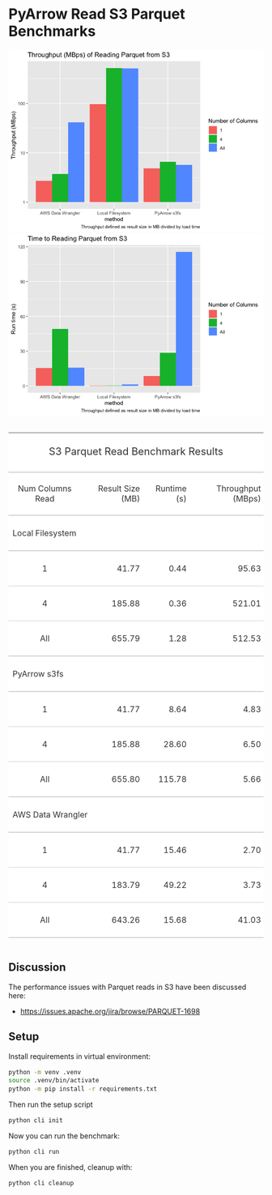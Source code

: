 PyArrow Read S3 Parquet Benchmarks
================

![](readme_files/figure-gfm/load%20data-1.png)<!-- -->![](readme_files/figure-gfm/load%20data-2.png)<!-- -->

<!--html_preserve-->

<style>html {
  font-family: -apple-system, BlinkMacSystemFont, 'Segoe UI', Roboto, Oxygen, Ubuntu, Cantarell, 'Helvetica Neue', 'Fira Sans', 'Droid Sans', Arial, sans-serif;
}

#wfsttwbkef .gt_table {
  display: table;
  border-collapse: collapse;
  margin-left: auto;
  margin-right: auto;
  color: #333333;
  font-size: 16px;
  font-weight: normal;
  font-style: normal;
  background-color: #FFFFFF;
  width: auto;
  border-top-style: solid;
  border-top-width: 2px;
  border-top-color: #A8A8A8;
  border-right-style: none;
  border-right-width: 2px;
  border-right-color: #D3D3D3;
  border-bottom-style: solid;
  border-bottom-width: 2px;
  border-bottom-color: #A8A8A8;
  border-left-style: none;
  border-left-width: 2px;
  border-left-color: #D3D3D3;
}

#wfsttwbkef .gt_heading {
  background-color: #FFFFFF;
  text-align: center;
  border-bottom-color: #FFFFFF;
  border-left-style: none;
  border-left-width: 1px;
  border-left-color: #D3D3D3;
  border-right-style: none;
  border-right-width: 1px;
  border-right-color: #D3D3D3;
}

#wfsttwbkef .gt_title {
  color: #333333;
  font-size: 125%;
  font-weight: initial;
  padding-top: 4px;
  padding-bottom: 4px;
  border-bottom-color: #FFFFFF;
  border-bottom-width: 0;
}

#wfsttwbkef .gt_subtitle {
  color: #333333;
  font-size: 85%;
  font-weight: initial;
  padding-top: 0;
  padding-bottom: 4px;
  border-top-color: #FFFFFF;
  border-top-width: 0;
}

#wfsttwbkef .gt_bottom_border {
  border-bottom-style: solid;
  border-bottom-width: 2px;
  border-bottom-color: #D3D3D3;
}

#wfsttwbkef .gt_col_headings {
  border-top-style: solid;
  border-top-width: 2px;
  border-top-color: #D3D3D3;
  border-bottom-style: solid;
  border-bottom-width: 2px;
  border-bottom-color: #D3D3D3;
  border-left-style: none;
  border-left-width: 1px;
  border-left-color: #D3D3D3;
  border-right-style: none;
  border-right-width: 1px;
  border-right-color: #D3D3D3;
}

#wfsttwbkef .gt_col_heading {
  color: #333333;
  background-color: #FFFFFF;
  font-size: 100%;
  font-weight: normal;
  text-transform: inherit;
  border-left-style: none;
  border-left-width: 1px;
  border-left-color: #D3D3D3;
  border-right-style: none;
  border-right-width: 1px;
  border-right-color: #D3D3D3;
  vertical-align: bottom;
  padding-top: 5px;
  padding-bottom: 6px;
  padding-left: 5px;
  padding-right: 5px;
  overflow-x: hidden;
}

#wfsttwbkef .gt_column_spanner_outer {
  color: #333333;
  background-color: #FFFFFF;
  font-size: 100%;
  font-weight: normal;
  text-transform: inherit;
  padding-top: 0;
  padding-bottom: 0;
  padding-left: 4px;
  padding-right: 4px;
}

#wfsttwbkef .gt_column_spanner_outer:first-child {
  padding-left: 0;
}

#wfsttwbkef .gt_column_spanner_outer:last-child {
  padding-right: 0;
}

#wfsttwbkef .gt_column_spanner {
  border-bottom-style: solid;
  border-bottom-width: 2px;
  border-bottom-color: #D3D3D3;
  vertical-align: bottom;
  padding-top: 5px;
  padding-bottom: 6px;
  overflow-x: hidden;
  display: inline-block;
  width: 100%;
}

#wfsttwbkef .gt_group_heading {
  padding: 8px;
  color: #333333;
  background-color: #FFFFFF;
  font-size: 100%;
  font-weight: initial;
  text-transform: inherit;
  border-top-style: solid;
  border-top-width: 2px;
  border-top-color: #D3D3D3;
  border-bottom-style: solid;
  border-bottom-width: 2px;
  border-bottom-color: #D3D3D3;
  border-left-style: none;
  border-left-width: 1px;
  border-left-color: #D3D3D3;
  border-right-style: none;
  border-right-width: 1px;
  border-right-color: #D3D3D3;
  vertical-align: middle;
}

#wfsttwbkef .gt_empty_group_heading {
  padding: 0.5px;
  color: #333333;
  background-color: #FFFFFF;
  font-size: 100%;
  font-weight: initial;
  border-top-style: solid;
  border-top-width: 2px;
  border-top-color: #D3D3D3;
  border-bottom-style: solid;
  border-bottom-width: 2px;
  border-bottom-color: #D3D3D3;
  vertical-align: middle;
}

#wfsttwbkef .gt_from_md > :first-child {
  margin-top: 0;
}

#wfsttwbkef .gt_from_md > :last-child {
  margin-bottom: 0;
}

#wfsttwbkef .gt_row {
  padding-top: 8px;
  padding-bottom: 8px;
  padding-left: 5px;
  padding-right: 5px;
  margin: 10px;
  border-top-style: solid;
  border-top-width: 1px;
  border-top-color: #D3D3D3;
  border-left-style: none;
  border-left-width: 1px;
  border-left-color: #D3D3D3;
  border-right-style: none;
  border-right-width: 1px;
  border-right-color: #D3D3D3;
  vertical-align: middle;
  overflow-x: hidden;
}

#wfsttwbkef .gt_stub {
  color: #333333;
  background-color: #FFFFFF;
  font-size: 100%;
  font-weight: initial;
  text-transform: inherit;
  border-right-style: solid;
  border-right-width: 2px;
  border-right-color: #D3D3D3;
  padding-left: 12px;
}

#wfsttwbkef .gt_summary_row {
  color: #333333;
  background-color: #FFFFFF;
  text-transform: inherit;
  padding-top: 8px;
  padding-bottom: 8px;
  padding-left: 5px;
  padding-right: 5px;
}

#wfsttwbkef .gt_first_summary_row {
  padding-top: 8px;
  padding-bottom: 8px;
  padding-left: 5px;
  padding-right: 5px;
  border-top-style: solid;
  border-top-width: 2px;
  border-top-color: #D3D3D3;
}

#wfsttwbkef .gt_grand_summary_row {
  color: #333333;
  background-color: #FFFFFF;
  text-transform: inherit;
  padding-top: 8px;
  padding-bottom: 8px;
  padding-left: 5px;
  padding-right: 5px;
}

#wfsttwbkef .gt_first_grand_summary_row {
  padding-top: 8px;
  padding-bottom: 8px;
  padding-left: 5px;
  padding-right: 5px;
  border-top-style: double;
  border-top-width: 6px;
  border-top-color: #D3D3D3;
}

#wfsttwbkef .gt_striped {
  background-color: rgba(128, 128, 128, 0.05);
}

#wfsttwbkef .gt_table_body {
  border-top-style: solid;
  border-top-width: 2px;
  border-top-color: #D3D3D3;
  border-bottom-style: solid;
  border-bottom-width: 2px;
  border-bottom-color: #D3D3D3;
}

#wfsttwbkef .gt_footnotes {
  color: #333333;
  background-color: #FFFFFF;
  border-bottom-style: none;
  border-bottom-width: 2px;
  border-bottom-color: #D3D3D3;
  border-left-style: none;
  border-left-width: 2px;
  border-left-color: #D3D3D3;
  border-right-style: none;
  border-right-width: 2px;
  border-right-color: #D3D3D3;
}

#wfsttwbkef .gt_footnote {
  margin: 0px;
  font-size: 90%;
  padding: 4px;
}

#wfsttwbkef .gt_sourcenotes {
  color: #333333;
  background-color: #FFFFFF;
  border-bottom-style: none;
  border-bottom-width: 2px;
  border-bottom-color: #D3D3D3;
  border-left-style: none;
  border-left-width: 2px;
  border-left-color: #D3D3D3;
  border-right-style: none;
  border-right-width: 2px;
  border-right-color: #D3D3D3;
}

#wfsttwbkef .gt_sourcenote {
  font-size: 90%;
  padding: 4px;
}

#wfsttwbkef .gt_left {
  text-align: left;
}

#wfsttwbkef .gt_center {
  text-align: center;
}

#wfsttwbkef .gt_right {
  text-align: right;
  font-variant-numeric: tabular-nums;
}

#wfsttwbkef .gt_font_normal {
  font-weight: normal;
}

#wfsttwbkef .gt_font_bold {
  font-weight: bold;
}

#wfsttwbkef .gt_font_italic {
  font-style: italic;
}

#wfsttwbkef .gt_super {
  font-size: 65%;
}

#wfsttwbkef .gt_footnote_marks {
  font-style: italic;
  font-size: 65%;
}
</style>

<div id="wfsttwbkef" style="overflow-x:auto;overflow-y:auto;width:auto;height:auto;">

<table class="gt_table">

<thead class="gt_header">

<tr>

<th colspan="4" class="gt_heading gt_title gt_font_normal" style>

S3 Parquet Read Benchmark Results

</th>

</tr>

<tr>

<th colspan="4" class="gt_heading gt_subtitle gt_font_normal gt_bottom_border" style>

</th>

</tr>

</thead>

<thead class="gt_col_headings">

<tr>

<th class="gt_col_heading gt_columns_bottom_border gt_center" rowspan="1" colspan="1">

Num Columns Read

</th>

<th class="gt_col_heading gt_columns_bottom_border gt_right" rowspan="1" colspan="1">

Result Size (MB)

</th>

<th class="gt_col_heading gt_columns_bottom_border gt_right" rowspan="1" colspan="1">

Runtime (s)

</th>

<th class="gt_col_heading gt_columns_bottom_border gt_right" rowspan="1" colspan="1">

Throughput (MBps)

</th>

</tr>

</thead>

<tbody class="gt_table_body">

<tr class="gt_group_heading_row">

<td colspan="4" class="gt_group_heading">

Local Filesystem

</td>

</tr>

<tr>

<td class="gt_row gt_center">

1

</td>

<td class="gt_row gt_right">

41.77

</td>

<td class="gt_row gt_right">

0.44

</td>

<td class="gt_row gt_right">

95.63

</td>

</tr>

<tr>

<td class="gt_row gt_center">

4

</td>

<td class="gt_row gt_right">

185.88

</td>

<td class="gt_row gt_right">

0.36

</td>

<td class="gt_row gt_right">

521.01

</td>

</tr>

<tr>

<td class="gt_row gt_center">

All

</td>

<td class="gt_row gt_right">

655.79

</td>

<td class="gt_row gt_right">

1.28

</td>

<td class="gt_row gt_right">

512.53

</td>

</tr>

<tr class="gt_group_heading_row">

<td colspan="4" class="gt_group_heading">

PyArrow s3fs

</td>

</tr>

<tr>

<td class="gt_row gt_center">

1

</td>

<td class="gt_row gt_right">

41.77

</td>

<td class="gt_row gt_right">

8.64

</td>

<td class="gt_row gt_right">

4.83

</td>

</tr>

<tr>

<td class="gt_row gt_center">

4

</td>

<td class="gt_row gt_right">

185.88

</td>

<td class="gt_row gt_right">

28.60

</td>

<td class="gt_row gt_right">

6.50

</td>

</tr>

<tr>

<td class="gt_row gt_center">

All

</td>

<td class="gt_row gt_right">

655.80

</td>

<td class="gt_row gt_right">

115.78

</td>

<td class="gt_row gt_right">

5.66

</td>

</tr>

<tr class="gt_group_heading_row">

<td colspan="4" class="gt_group_heading">

AWS Data Wrangler

</td>

</tr>

<tr>

<td class="gt_row gt_center">

1

</td>

<td class="gt_row gt_right">

41.77

</td>

<td class="gt_row gt_right">

15.46

</td>

<td class="gt_row gt_right">

2.70

</td>

</tr>

<tr>

<td class="gt_row gt_center">

4

</td>

<td class="gt_row gt_right">

183.79

</td>

<td class="gt_row gt_right">

49.22

</td>

<td class="gt_row gt_right">

3.73

</td>

</tr>

<tr>

<td class="gt_row gt_center">

All

</td>

<td class="gt_row gt_right">

643.26

</td>

<td class="gt_row gt_right">

15.68

</td>

<td class="gt_row gt_right">

41.03

</td>

</tr>

</tbody>

</table>

</div>

<!--/html_preserve-->

## Discussion

The performance issues with Parquet reads in S3 have been discussed
here:

  - <https://issues.apache.org/jira/browse/PARQUET-1698>

## Setup

Install requirements in virtual environment:

``` bash
python -m venv .venv
source .venv/bin/activate
python -m pip install -r requirements.txt
```

Then run the setup script

``` bash
python cli init
```

Now you can run the benchmark:

``` bash
python cli run
```

When you are finished, cleanup with:

``` bash
python cli cleanup
```
